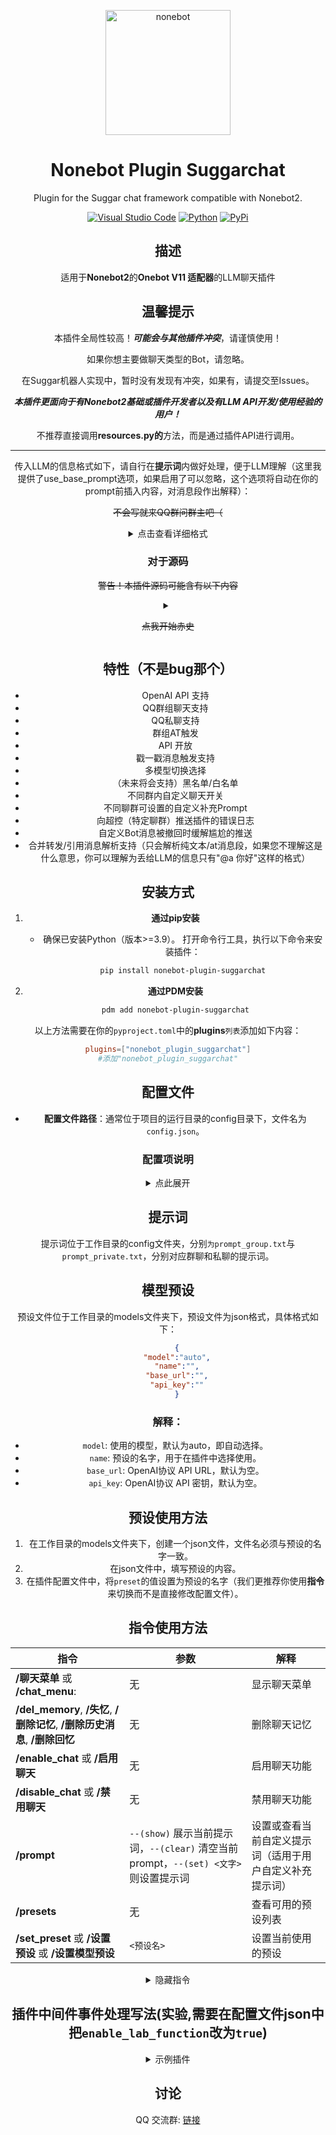 <p align="center">
  <a href="https://github.com/JohnRichard4096/nonebot_plugin_suggarchat/"><img src="https://v2.nonebot.dev/logo.png" width="200" height="200" alt="nonebot"></a>
</p>

<div align="center">

# Nonebot Plugin Suggarchat

Plugin for the Suggar chat framework compatible with Nonebot2.


[![Visual Studio Code](https://img.shields.io/badge/Visual%20Studio%20Code-0078d7.svg?style=for-the-badge&logo=visual-studio-code&logoColor=white)](https://code.visualstudio.com/) [![Python](https://img.shields.io/badge/python-3670A0?style=for-the-badge&logo=python&logoColor=ffdd54)](https://www.python.org/) [![PyPi](https://img.shields.io/badge/pypi-%23ececec.svg?style=for-the-badge&logo=pypi&logoColor=1f73b7)](https://pypi.org/project/nonebot-plugin-suggarchat/)

## 描述
适用于**Nonebot2**的**Onebot V11 适配器**的LLM聊天插件

## 温馨提示

本插件全局性较高！***可能会与其他插件冲突***，请谨慎使用！

如果你想主要做聊天类型的Bot，请忽略。

在Suggar机器人实现中，暂时没有发现有冲突，如果有，请提交至Issues。

***本插件更面向于有Nonebot2基础或插件开发者以及有LLM API开发/使用经验的用户！***

不推荐直接调用**resources.py的**方法，而是通过插件API进行调用。

<hr />

传入LLM的信息格式如下，请自行在**提示词**内做好处理，便于LLM理解（这里我提供了use_base_prompt选项，如果启用了可以忽略，这个选项将自动在你的prompt前插入内容，对消息段作出解释）：


~~不会写就来QQ群问群主吧（~~
<details><summary>点击查看详细格式</summary>
可解析的消息段：文字，at，合并转发

<hr />

at+文字：
```plaintext
你好世界@Somebody
```
合并转发（暂不支持解析**嵌套的合并转发消息**）：
```
\（合并转发
[YYYY-MM-DD hh:mm:ss PM/AM][昵称(QQ号)]说：<内容>
[[YYYY-MM-DD hh:mm:ss PM/AM][昵称(QQ号)]说：<内容>]
）\
......以此类推
```

<hr />

私聊普通消息：
```plaintext
[YYYY-MM-DD weekday hh:mm:ss AM/PM]用户昵称（QQ号）：<内容>
```
私聊引用消息：
```plaintext
私聊普通消息格式+ （（（引用的消息）））：其他消息段解析后内容
```
私聊合并转发消息：
```plaintext
私聊普通消息格式+合并转发消息格式
```

<hr />

聊群普通消息：
```plaintext
[管理员/群主/自己/群员][YYYY-MM-DD weekday hh:mm:ss AM/PM][昵称（QQ号）]说:<内容>
```

聊群引用消息：
```plaintext
聊群普通消息格式+ （（（引用的消息）））：其他消息段解析后内容
```
聊群合并转发消息：
```plaintext
聊群普通消息格式+合并转发消息格式
```

<hr />

戳一戳消息：
```plaintext
\(戳一戳消息\) 昵称(QQ:qq号) 戳了戳你
```
</details>

### 对于源码

~~警告！本插件源码可能含有以下内容~~
 
<details><summary>

~~点我开始赤史~~
</summary>

《三角形具有稳定性》
```python
if:
    if:
        if:
            if:
            else:
        else:
    else:
else:
```
《无意义分支》
```python
if a:do()
else:pass

```
《如判断》
~~其实是懒得改陈年史山缩进，但为了不必要的麻烦，就这样了（~~
```python
if True:
    todo()
#或者说
while True:
    todo()
    break
```
</details>

## 特性（不是bug那个）

- OpenAI API 支持
- QQ群组聊天支持
- QQ私聊支持
- 群组AT触发
- API 开放
- 戳一戳消息触发支持
- 多模型切换选择
- （未来将会支持）黑名单/白名单
- 不同群内自定义聊天开关
- 不同聊群可设置的自定义补充Prompt
- 向超控（特定聊群）推送插件的错误日志
- 自定义Bot消息被撤回时缓解尴尬的推送
- 合并转发/引用消息解析支持（只会解析纯文本/at消息段，如果您不理解这是什么意思，你可以理解为丢给LLM的信息只有"@a 你好"这样的格式）

## 安装方式
1. **通过pip安装**
   - 确保已安装Python（版本>=3.9）。
    打开命令行工具，执行以下命令来安装插件：
     ```bash
     pip install nonebot-plugin-suggarchat
     ```
     
     

2. **通过PDM安装**
    ```bash
    pdm add nonebot-plugin-suggarchat
    ```
    
以上方法需要在你的`pyproject.toml`中的**plugins**`列表`添加如下内容：
```toml
plugins=["nonebot_plugin_suggarchat"]
#添加"nonebot_plugin_suggarchat"
```
## 配置文件

- **配置文件路径**：通常位于项目的运行目录的config目录下，文件名为`config.json`。
### **配置项说明**
<details><summary>点此展开</summary>

| 配置项                         | 类型                | 默认值        | 解释                                                         |  
|------------------------------|-------------------|--------------|------------------------------------------------------------|  
| `memory_length_limit`          | int               | 50           | 单会话允许存储的最大消息数（**如果您不知道这是什么意思，请不要修改**）                                       |  
| `enable`                       | bool               | **false**         | 是否启用聊天机器人（即该插件）                                          |  
| `poke_reply`                   | bool               | true         | 是否启用戳一戳回复功能                                          |  
| `enable_group_chat`            | bool               | true         | 是否启用群聊功能                                            |  
| `enable_private_chat`          | bool               | true         | 是否启用私聊功能                                            |  
| `allow_custom_prompt`          | bool               | true         | 是否允许自定义提示                                          |  
| `allow_send_to_admin`          | bool               | true         | 是否允许向管理员发送消息                                    |  
| `admin_group`                  | int               | 0            | 管理员群组的ID                                             |  
| `admins`                       | list[int]               | []           | 管理员用户的列表                                            |  
| `open_ai_base_url`             | string             | ""           | OpenAI协议 API URL                                        |  
| `open_ai_api_key`              | string             | ""           | OpenAI协议 API 密钥                                            |  
| `say_after_self_msg_be_deleted` | bool               | true         | 自己的消息被删除后是否回复                                  |  
| `group_added_msg`              | string             | "你好，我是Suggar，欢迎使用Suggar的AI聊天机器人，你可以向我提问任何问题，我会尽力回答你的问题，如果你需要帮助，你可以向我发送“帮助”" | 加入群组时发送的欢迎消息                                     |  
| `send_msg_after_be_invited`    | bool               | true         | 被邀请进群后是否发送消息                                        |  
| `after_deleted_say_what`       | list[str]               | [ "Suggar说错什么话了吗～下次我会注意的呢～", "抱歉啦，不小心说错啦～", ... ] | 消息被删除后随机回复的内容                                   |
| `use_base_prompt`       | bool               | true | 是否使用基本提示词（即让LLM理解消息段解析）                                   |
| `preset`       | string               | __main__ | 是否使用预设（在工作目录的models文件夹下，预设json格式参考下文（你的预设名**不能**设为`__main__`）午）                                   |
| `max_tokens`       | int               | 100 | 在单次时，LLM最多可以回复多少个token（即字数，如果你的模型提供商支持                                   |
| `model`       | str               | auto | 使用什么模型（具体看你的API提供商                                   |
| `parse_segments` | bool               | true | 是否解析消息段，此权重覆盖`use_base_prompt`（即at/合并转发等）                                   |

</details>

## 提示词
提示词位于工作目录的config文件夹，分别`为prompt_group.txt`与`prompt_private.txt`，分别对应群聊和私聊的提示词。

## 模型预设
预设文件位于工作目录的models文件夹下，预设文件为json格式，具体格式如下：

```json
    {
    "model":"auto",
    "name":"",
    "base_url":"",
    "api_key":""
    }
```
### 解释：
- `model`: 使用的模型，默认为auto，即自动选择。
- `name`: 预设的名字，用于在插件中选择使用。
- `base_url`: OpenAI协议 API URL，默认为空。
- `api_key`: OpenAI协议 API 密钥，默认为空。
## 预设使用方法
1. 在工作目录的models文件夹下，创建一个json文件，文件名必须与预设的名字一致。
2. 在json文件中，填写预设的内容。
3. 在插件配置文件中，将`preset`的值设置为预设的名字（我们更推荐你使用**指令**来切换而不是直接修改配置文件）。
## 指令使用方法
| 指令            |                    参数     |           解释     |
|--------------|-----------------|------------------------------|
| **/聊天菜单** 或 **/chat_menu**: | 无 | 显示聊天菜单| 
| **/del_memory**, **/失忆**, **/删除记忆**, **/删除历史消息**, **/删除回忆**| 无 | 删除聊天记忆 |
| **/enable_chat** 或 **/启用聊天** | 无  | 启用聊天功能 |
 | **/disable_chat** 或 **/禁用聊天**| 无 |禁用聊天功能
 | **/prompt** | `--(show)` 展示当前提示词，`--(clear)` 清空当前prompt，`--(set) <文字>`则设置提示词 | 设置或查看当前自定义提示词（适用于用户自定义补充提示词）
 | **/presets** | 无 | 查看可用的预设列表
 | **/set_preset** 或 **/设置预设** 或 **/设置模型预设** | `<预设名>`  |设置当前使用的预设

<details><summary>隐藏指令</summary>

## 隐藏指令

为什么会有？因为开发者为了DEBUG，会保留一些在开发过程中测试的指令，如果您只是普通用户，请忽略，也不推荐您去使用这些指令
~~主要是写的垃圾~~
。
| 指令            |                    参数     |           解释     |
|--------------|-----------------|------------------------------|
| **/debug** | 无 | 显示调试信息并推送 |


</details>

## 插件中间件事件处理写法(实验,需要在配置文件json中把`enable_lab_function`改为`true`)


<details><summary>示例插件</summary>

```py

from nonebot.plugin import require
require("nonebot_plugin_suggarchat")
#先require再作导入！！！！
from nonebot import logger
from nonebot_plugin_suggarchat.on_event import on_chat,on_poke
from nonebot_plugin_suggarchat.event import ChatEvent
from nonebot_plugin_suggarchat.matcher import SuggarMatcher
from nonebot.adapters.onebot.v11 import MessageSegment
chat = on_chat()
poke = on_poke()
@chat.handle()
async def chat_logic(event:ChatEvent):
    logger.info("收到消息事件")
    logger.info(f"{event.get_event_type()}")
    chat.append_message(MessageSegment.text("\n测试插件"))

@poke.handle()
async def poke_logic(event:ChatEvent):
    logger.info("收到戳一戳事件")
    logger.info(f"{event.get_event_type()}")
    poke.append_message(MessageSegment.text("\n测试插件"))



```
</details>


## 讨论

QQ 交流群: [链接](https://qm.qq.com/q/PFcfb4296m)